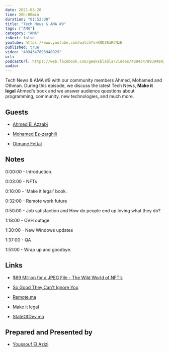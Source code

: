```yaml
---
date: 2021-03-28
time: 20h:00min
duration: "01:52:00"
title: "Tech News & AMA #9"
tags: ["AMA"]
category: "AMA"
isNext: false
youtube: https://www.youtube.com/watch?v=K9DZ8aRCNzE
published: true
video: "4094347893948929"
url:
podcastUrl: https://web.facebook.com/geeksblabla/videos/4094347893948929
audio:
---
```


Tech News & AMA #9 with our community members Ahmed, Mohamed and Othman. During this episode, we discuss the latest Tech News, **Make it legal** Ahmed's book and we answer audience questions about programming, community, new technologies, and much more.

## Guests

- [Ahmed El Azzabi](https://mylink.fyi/elazzabi)

- [Mohamed Ez-zarghili](https://www.facebook.com/mohamed.ezzarghili)

- [Otmane Fettal](https://twitter.com/ofettal)

## Notes

0:00:00 - Introduction.

0:03:00 - NFTs

0:16:00 - 'Make it legal' book.

0:32:00 - Remote work future

0:50:00 - Job satisfaction and How do people end up loving what they do?

1:18:00 - OVH outage

1:30:00 - New Windows updates

1:37:00 - QA

1:51:00 - Wrap up and goodbye.

## Links

- [\$69 Million for a JPEG File - The Wild World of NFT’s](https://www.youtube.com/watch?v=x3nmAX3gAlw)

- [So Good They Can't Ignore You](https://www.amazon.com/Good-They-Cant-Ignore-You/dp/1455509124)

- [Remote.ma](https://remote.ma/)

- [Make it legal](https://makeitlegal.ma/)

- [StateOfDev.ma](https://stateofdev.ma)

## Prepared and Presented by

- [Youssouf El Azizi](https://elazizi.com/)
